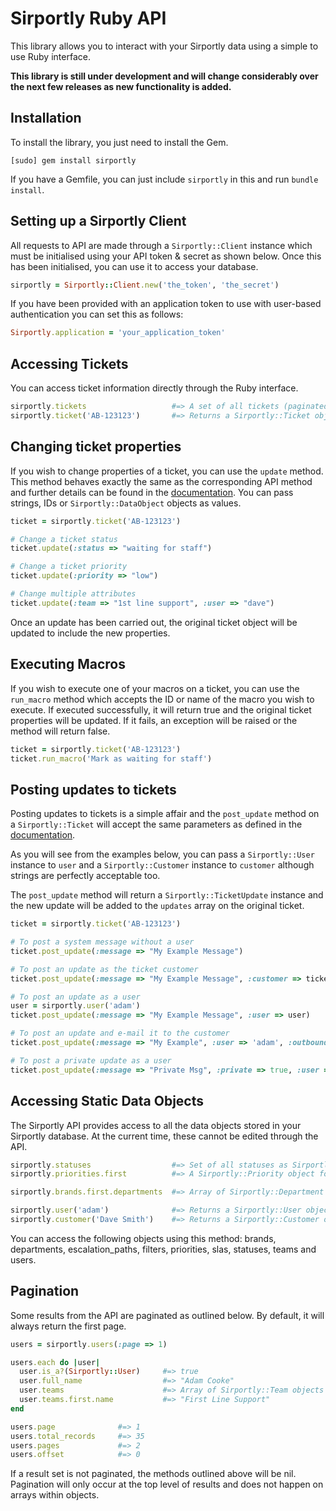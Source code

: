 # Sirportly Ruby API

This library allows you to interact with your Sirportly data using a simple to use
Ruby interface.

**This library is still under development and will change considerably over the next
few releases as new functionality is added.**

## Installation

To install the library, you just need to install the Gem.

```
[sudo] gem install sirportly
```

If you have a Gemfile, you can just include `sirportly` in this and run `bundle install`.

## Setting up a Sirportly Client

All requests to API are made through a `Sirportly::Client` instance which must be initialised
using your API token & secret as shown below. Once this has been initialised, you can use it
to access your database.

```ruby
sirportly = Sirportly::Client.new('the_token', 'the_secret')
```

If you have been provided with an application token to use with user-based authentication you 
can set this as follows:

```ruby
Sirportly.application = 'your_application_token'
```

## Accessing Tickets

You can access ticket information directly through the Ruby interface.

```ruby
sirportly.tickets                   #=> A set of all tickets (paginated)
sirportly.ticket('AB-123123')       #=> Returns a Sirportly::Ticket object for the passed reference
```

## Changing ticket properties

If you wish to change properties of a ticket, you can use the `update` method. This method behaves
exactly the same as the corresponding API method and further details can be found in the 
[documentation](https://atech.sirportly.com/knowledge/4/api-specification/tickets/changing-ticket-properties). 
You can pass strings, IDs or `Sirportly::DataObject` objects as values. 

```ruby
ticket = sirportly.ticket('AB-123123')

# Change a ticket status
ticket.update(:status => "waiting for staff")

# Change a ticket priority
ticket.update(:priority => "low")

# Change multiple attributes
ticket.update(:team => "1st line support", :user => "dave")
```

Once an update has been carried out, the original ticket object will be updated to include the new properties.

## Executing Macros

If you wish to execute one of your macros on a ticket, you can use the `run_macro` method
which accepts the ID or name of the macro you wish to execute. If executed successfully,
it will return true and the original ticket properties will be updated. If it fails, an
exception will be raised or the method will return false.

```ruby
ticket = sirportly.ticket('AB-123123')
ticket.run_macro('Mark as waiting for staff')
````

## Posting updates to tickets

Posting updates to tickets is a simple affair and the `post_update` method on a `Sirportly::Ticket`
will accept the same parameters as defined in the [documentation](http://www.sirportly.com/docs/api-specification/tickets/posting-an-update).

As you will see from the examples below, you can pass a `Sirportly::User` instance to `user` and a 
`Sirportly::Customer` instance to `customer` although strings are perfectly acceptable too.

The `post_update` method will return a `Sirportly::TicketUpdate` instance and the new update will
be added to the `updates` array on the original ticket.

```ruby
ticket = sirportly.ticket('AB-123123')

# To post a system message without a user
ticket.post_update(:message => "My Example Message")

# To post an update as the ticket customer
ticket.post_update(:message => "My Example Message", :customer => ticket.customer)

# To post an update as a user
user = sirportly.user('adam')
ticket.post_update(:message => "My Example Message", :user => user)

# To post an update and e-mail it to the customer
ticket.post_update(:message => "My Example", :user => 'adam', :outbound_address => 'support@yourdomain.com')

# To post a private update as a user
ticket.post_update(:message => "Private Msg", :private => true, :user => 'charlie')
```


## Accessing Static Data Objects

The Sirportly API provides access to all the data objects stored in your Sirportly database.
At the current time, these cannot be edited through the API. 

```ruby
sirportly.statuses                  #=> Set of all statuses as Sirportly::Status objects
sirportly.priorities.first          #=> A Sirportly::Priority object for the first record

sirportly.brands.first.departments  #=> Array of Sirportly::Department objects

sirportly.user('adam')              #=> Returns a Sirportly::User object
sirportly.customer('Dave Smith')    #=> Returns a Sirportly::Customer object
```

You can access the following objects using this method: brands, departments, escalation_paths,
filters, priorities, slas, statuses, teams and users.

## Pagination

Some results from the API are paginated as outlined below. By default, it will always 
return the first page.

```ruby
users = sirportly.users(:page => 1)

users.each do |user|
  user.is_a?(Sirportly::User)     #=> true
  user.full_name                  #=> "Adam Cooke"
  user.teams                      #=> Array of Sirportly::Team objects
  user.teams.first.name           #=> "First Line Support"
end

users.page              #=> 1
users.total_records     #=> 35
users.pages             #=> 2
users.offset            #=> 0
```

If a result set is not paginated, the methods outlined above will be nil. Pagination will only occur 
at the top level of results and does not happen on arrays within objects.

